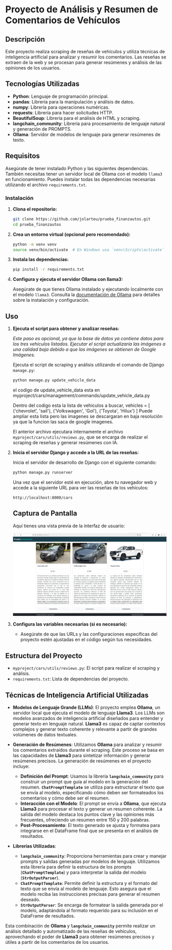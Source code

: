 # Proyecto de Análisis y Resumen de Comentarios de Vehículos

## Descripción

Este proyecto realiza scraping de reseñas de vehículos y utiliza técnicas de inteligencia artificial para analizar y resumir los comentarios. Las reseñas se extraen de la web y se procesan para generar resúmenes y análisis de las opiniones de los usuarios.

## Tecnologías Utilizadas

- **Python**: Lenguaje de programación principal.
- **pandas**: Librería para la manipulación y análisis de datos.
- **numpy**: Librería para operaciones numéricas.
- **requests**: Librería para hacer solicitudes HTTP.
- **BeautifulSoup**: Librería para el análisis de HTML y scraping.
- **langchain_community**: Librería para procesamiento de lenguaje natural y generación de PROMPTS.
- **Ollama**: Servidor de modelos de lenguaje para generar resúmenes de texto.

## Requisitos

Asegúrate de tener instalado Python y las siguientes dependencias. También necesitas tener un servidor local de Ollama con el modelo `llama3` en funcionamiento. Puedes instalar todas las dependencias necesarias utilizando el archivo `requirements.txt`.

### Instalación

1. **Clona el repositorio:**

    ```bash
    git clone https://github.com/jolarteu/prueba_finanzautos.git
    cd prueba_finanzautos
    ```

2. **Crea un entorno virtual (opcional pero recomendado):**

    ```bash
    python -m venv venv
    source venv/bin/activate  # En Windows usa `venv\Scripts\activate`
    ```

3. **Instala las dependencias:**

    ```bash
    pip install -r requirements.txt
    ```

4. **Configura y ejecuta el servidor Ollama con llama3:**

    Asegúrate de que tienes Ollama instalado y ejecutando localmente con el modelo `llama3`. Consulta la [documentación de Ollama](https://ollama.com/docs) para detalles sobre la instalación y configuración.

## Uso

1. **Ejecuta el script para obtener y analizar reseñas:**  

   *Este paso es opcional, ya que la base de datos ya contiene datos para los tres vehículos listados. Ejecutar el script actualizaría las imágenes a una calidad baja debido a que las imágenes se obtienen de Google Imágenes.*
   
    Ejecuta el script de scraping y análisis utilizando el comando de Django `manage.py`:

    ```bash
    python manage.py update_vehicle_data
    ```

    el codigo de update_vehicle_data esta en myproject/cars/management/commands/update_vehicle_data.py

    Dentro del codigo esta la lista de vehiculos a buscar, vehicles = [
            ('chevrolet', 'sail'),
            ('Volkswagen', 'Gol'),
            ('Toyota', 'Hilux')
        ]
    Puede ampliar esta lista pero las imagenes se descargaran en baja resolución ya que la funcion las saca de google imagenes.

   El anterior archivo ejecutara internamente el archivo  `myproject/cars/utils/reviews.py`, que se encarga de realizar el scraping de reseñas y generar resúmenes con IA.

2. **Inicia el servidor Django y accede a la URL de las reseñas:**

    Inicia el servidor de desarrollo de Django con el siguiente comando:

    ```bash
    python manage.py runserver
    ```

    Una vez que el servidor esté en ejecución, abre tu navegador web y accede a la siguiente URL para ver las reseñas de los vehículos:

    ```
    http://localhost:8000/cars
    ```

    ## Captura de Pantalla

    Aquí tienes una vista previa de la interfaz de usuario:

    ![Descripción de la imagen](home.png)

3. **Configura las variables necesarias (si es necesario):**
   - Asegúrate de que las URLs y las configuraciones específicas del proyecto estén ajustadas en el código según tus necesidades.

## Estructura del Proyecto

- `myproject/cars/utils/reviews.py`: El script para realizar el scraping y análisis.
- `requirements.txt`: Lista de dependencias del proyecto.

## Técnicas de Inteligencia Artificial Utilizadas

- **Modelos de Lenguaje Grande (LLMs)**: El proyecto emplea **Ollama**, un servidor local que ejecuta el modelo de lenguaje **Llama3**. Los LLMs son modelos avanzados de inteligencia artificial diseñados para entender y generar texto en lenguaje natural. **Llama3** es capaz de captar contextos complejos y generar texto coherente y relevante a partir de grandes volúmenes de datos textuales.

- **Generación de Resúmenes**: Utilizamos **Ollama** para analizar y resumir los comentarios extraídos durante el scraping. Este proceso se basa en las capacidades de **Llama3** para sintetizar información y generar resúmenes precisos. La generación de resúmenes en el proyecto incluye:
  - **Definición del Prompt**: Usamos la librería **`langchain_community`** para construir un prompt que guía al modelo en la generación del resumen. **`ChatPromptTemplate`** se utiliza para estructurar el texto que se envía al modelo, especificando cómo deben ser formateados los comentarios y cómo debe ser el resumen.
  - **Interacción con el Modelo**: El prompt se envía a **Ollama**, que ejecuta **Llama3** para procesar el texto y generar un resumen coherente. La salida del modelo destaca los puntos clave y las opiniones más frecuentes, ofreciendo un resumen entre 150 y 200 palabras.
  - **Post-Procesamiento**: El texto generado se ajusta y formatea para integrarse en el DataFrame final que se presenta en el análisis de resultados.

- **Librerías Utilizadas**:
  - **`langchain_community`**: Proporciona herramientas para crear y manejar prompts y salidas generadas por modelos de lenguaje. Utilizamos esta librería para definir la estructura de los prompts (**`ChatPromptTemplate`**) y para interpretar la salida del modelo (**`StrOutputParser`**).
  - **`ChatPromptTemplate`**: Permite definir la estructura y el formato del texto que se envía al modelo de lenguaje. Esto asegura que el modelo reciba las instrucciones precisas para generar el resumen deseado.
  - **`StrOutputParser`**: Se encarga de formatear la salida generada por el modelo, adaptándola al formato requerido para su inclusión en el DataFrame de resultados.

Esta combinación de **Ollama** y **`langchain_community`** permite realizar un análisis detallado y automatizado de las reseñas de vehículos, aprovechando el poder de **Llama3** para obtener resúmenes precisos y útiles a partir de los comentarios de los usuarios.
